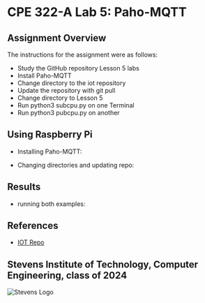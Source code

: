 # CPE 322-A Lab 5: Paho-MQTT


## Assignment Overview 
The instructions for the assignment were as follows:
* Study the GitHub repository Lesson 5 labs
* Install Paho-MQTT
* Change directory to the iot repository
* Update the repository with git pull
* Change directory to Lesson 5
* Run python3 subcpu.py on one Terminal
* Run python3 pubcpu.py on another

## Using Raspberry Pi 
* Installing Paho-MQTT:

* Changing directories and updating repo:

## Results
* running both examples:

## References
* [IOT Repo](https://github.com/kevinwlu/iot)

## Stevens Institute of Technology, Computer Engineering, class of 2024
![Stevens Logo](https://web.stevens.edu/news/newspoints/brand-logos/2020/Circular/Stevens-Circular-Logo-2020_RED.png)
